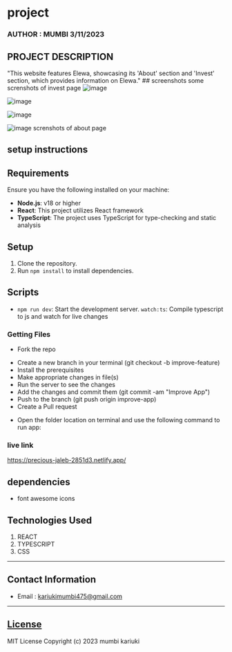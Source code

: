 

# project
### AUTHOR : MUMBI 3/11/2023
## PROJECT DESCRIPTION
"This website features Elewa, showcasing its 'About' section and 'Invest' section, which provides information on Elewa." ## screenshots
 some screnshots of invest page
![image](https://github.com/mumbi58/project-one/assets/126749794/689a82ed-b785-4388-aa5b-79f520e5de9f)

![image](https://github.com/mumbi58/project-one/assets/126749794/96bd3d50-df5a-4ca1-b5db-3f43bfd681a3)

![image](https://github.com/mumbi58/project-one/assets/126749794/867ee25f-c3c4-40bf-814e-98848e80ac5c)
 
![image](https://github.com/mumbi58/project-one/assets/126749794/a18cdac2-a9b0-4f22-be67-c11d3499891d)
screnshots of about page


## setup instructions
## Requirements

Ensure you have the following installed on your machine:

- **Node.js**: v18 or higher
- **React**: This project utilizes React framework
- **TypeScript**: The project uses TypeScript for type-checking and static analysis
## Setup

1. Clone the repository.
2. Run `npm install` to install dependencies.

## Scripts

- `npm run dev`: Start the development server.
    `watch:ts`: Compile typescript to js and watch for live changes


### Getting Files
* Fork the repo
- Create a new branch in your terminal (git checkout -b improve-feature)
- Install the prerequisites
- Make appropriate changes in file(s)
- Run the server to see the changes
- Add the changes and commit them (git commit -am "Improve App")
- Push to the branch (git push origin improve-app)
- Create a Pull request
* Open the folder location on terminal and use the following command to run app:

### live link
https://precious-jaleb-2851d3.netlify.app/
## dependencies
- font awesome icons
## Technologies Used
1. REACT
2. TYPESCRIPT
3. CSS

*****
## Contact Information
* Email : kariukimumbi475@gmail.com
*****
## [License](LICENSE)
MIT License
Copyright (c) 2023 mumbi kariuki








